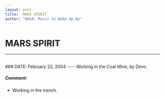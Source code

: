```yaml
---
layout: post
title:  MARS SPIRIT
author: "NASA: Music to Wake Up By"
---
```


# MARS SPIRIT
----
<br/>
### DATE: February 22, 2004
----
Working in the Coal Mine, by Devo.

##### Comment:
* Working in the trench.

